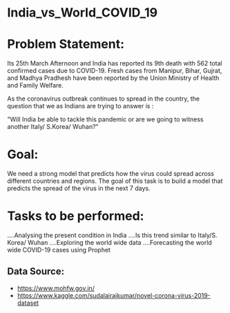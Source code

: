 # India_vs_World_COVID_19
# Problem Statement:
Its 25th March Afternoon and India has reported its 9th death with 562 total confirmed cases due to COVID-19. Fresh cases from Manipur, Bihar, Gujrat, and Madhya Pradhesh have been reported by the Union Ministry of Health and Family Welfare.

As the coronavirus outbreak continues to spread in the country, the question that we as Indians are trying to answer is :

"Will India be able to tackle this pandemic or are we going to witness another Italy/ S.Korea/ Wuhan?"

# Goal:
We need a strong model that predicts how the virus could spread across different countries and regions. The goal of this task is to build a model that predicts the spread of the virus in the next 7 days.

# Tasks to be performed:
....Analysing the present condition in India
....Is this trend similar to Italy/S. Korea/ Wuhan
....Exploring the world wide data
....Forecasting the world wide COVID-19 cases using Prophet

## Data Source:
* https://www.mohfw.gov.in/
* https://www.kaggle.com/sudalairajkumar/novel-corona-virus-2019-dataset
